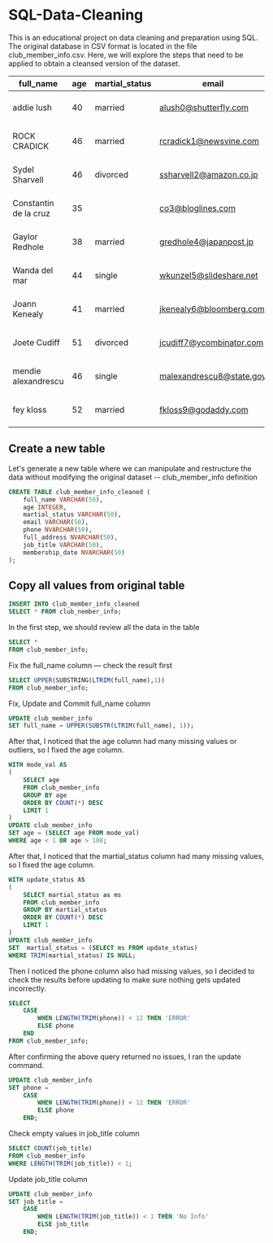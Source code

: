 # SQL-Data-Cleaning
This is an educational project on data cleaning and preparation using SQL. The original database in CSV format is located in the file club_member_info.csv. Here, we will explore the steps that need to be applied to obtain a cleansed version of the dataset.



|full_name|age|martial_status|email|phone|full_address|job_title|membership_date|
|---------|---|--------------|-----|-----|------------|---------|---------------|
|addie lush|40|married|alush0@shutterfly.com|254-389-8708|3226 Eastlawn Pass,Temple,Texas|Assistant Professor|7/31/2013|
|      ROCK CRADICK|46|married|rcradick1@newsvine.com|910-566-2007|4 Harbort Avenue,Fayetteville,North Carolina|Programmer III|5/27/2018|
|Sydel Sharvell|46|divorced|ssharvell2@amazon.co.jp|702-187-8715|4 School Place,Las Vegas,Nevada|Budget/Accounting Analyst I|10/6/2017|
|Constantin de la cruz|35||co3@bloglines.com|402-688-7162|6 Monument Crossing,Omaha,Nebraska|Desktop Support Technician|10/20/2015|
|  Gaylor Redhole|38|married|gredhole4@japanpost.jp|917-394-6001|88 Cherokee Pass,New York City,New York|Legal Assistant|5/29/2019|
|Wanda del mar       |44|single|wkunzel5@slideshare.net|937-467-6942|10864 Buhler Plaza,Hamilton,Ohio|Human Resources Assistant IV|3/24/2015|
|Joann Kenealy|41|married|jkenealy6@bloomberg.com|513-726-9885|733 Hagan Parkway,Cincinnati,Ohio|Accountant IV|4/17/2013|
|   Joete Cudiff|51|divorced|jcudiff7@ycombinator.com|616-617-0965|975 Dwight Plaza,Grand Rapids,Michigan|Research Nurse|11/16/2014|
|mendie alexandrescu|46|single|malexandrescu8@state.gov|504-918-4753|34 Delladonna Terrace,New Orleans,Louisiana|Systems Administrator III|3/12/1921|
| fey kloss|52|married|fkloss9@godaddy.com|808-177-0318|8976 Jackson Park,Honolulu,Hawaii|Chemical Engineer|11/5/2014|


## Create a new table

Let's generate a new table where we can manipulate and restructure the data without modifying the original dataset
-- club_member_info definition

```sql
CREATE TABLE club_member_info_cleaned (
	full_name VARCHAR(50),
	age INTEGER,
	martial_status VARCHAR(50),
	email VARCHAR(50),
	phone NVARCHAR(50),
	full_address NVARCHAR(50),
	job_title VARCHAR(50),
	membership_date NVARCHAR(50)
);
```

## Copy all values from original table

```sql
INSERT INTO club_member_info_cleaned
SELECT * FROM club_nember_info;
```


In the first step, we should review all the data in the table
```sql
SELECT * 
FROM club_member_info;
```

Fix the full_name column — check the result first
```sql
SELECT UPPER(SUBSTRING(LTRIM(full_name),1))
FROM club_member_info;
```

Fix, Update and Commit full_name column
```sql
UPDATE club_member_info
SET full_name = UPPER(SUBSTR(LTRIM(full_name), 1));
```

After that, I noticed that the age column had many missing values or outliers, so I fixed the age column.
```sql
WITH mode_val AS 
(
    SELECT age
    FROM club_member_info
    GROUP BY age
    ORDER BY COUNT(*) DESC
    LIMIT 1
)
UPDATE club_member_info
SET age = (SELECT age FROM mode_val)
WHERE age < 1 OR age > 100; 
```

After that, I noticed that the martial_status column had many missing values, so I fixed the age column.
```sql
WITH update_status AS 
(
    SELECT martial_status as ms 
    FROM club_member_info
    GROUP BY martial_status
    ORDER BY COUNT(*) DESC
    LIMIT 1
)
UPDATE club_member_info
SET  martial_status = (SELECT ms FROM update_status)
WHERE TRIM(martial_status) IS NULL;
```
Then I noticed the phone column also had missing values, so I decided to check the results before updating to make sure nothing gets updated incorrectly.
```sql
SELECT
	CASE 
		WHEN LENGTH(TRIM(phone)) < 12 THEN 'ERROR'
		ELSE phone
	END
FROM club_member_info;
```

After confirming the above query returned no issues, I ran the update command.
```sql
UPDATE club_member_info
SET phone = 
	CASE 
		WHEN LENGTH(TRIM(phone)) < 12 THEN 'ERROR'
		ELSE phone
	END;
```

Check empty values in job_title column
```sql
SELECT COUNT(job_title)
FROM club_member_info
WHERE LENGTH(TRIM(job_title)) < 1;
```

Update job_title column
```sql
UPDATE club_member_info
SET job_title =
	CASE
		WHEN LENGTH(TRIM(job_title)) < 1 THEN 'No Info'
		ELSE job_title
	END;
```

